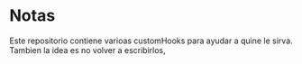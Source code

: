 # Notas
Este repositorio contiene varioas customHooks para ayudar a quine le sirva.
Tambien la idea es no volver a escribirlos,
